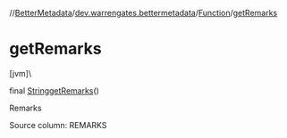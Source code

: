 //[BetterMetadata](../../../index.md)/[dev.warrengates.bettermetadata](../index.md)/[Function](index.md)/[getRemarks](get-remarks.md)

# getRemarks

[jvm]\

final [String](https://docs.oracle.com/javase/8/docs/api/java/lang/String.html)[getRemarks](get-remarks.md)()

Remarks

Source column: REMARKS
